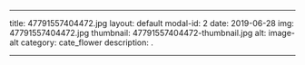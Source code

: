 
---
title: 47791557404472.jpg
layout: default
modal-id: 2
date: 2019-06-28
img: 47791557404472.jpg
thumbnail: 47791557404472-thumbnail.jpg
alt: image-alt
category: cate_flower
description: .

---
